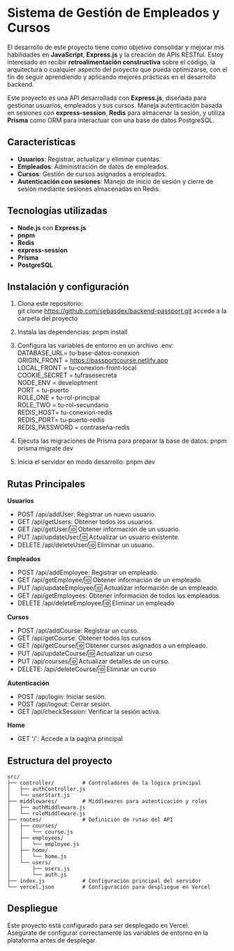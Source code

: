 # Sistema de Gestión de Empleados y Cursos
 
El desarrollo de este proyecto tiene como objetivo consolidar y mejorar mis habilidades en **JavaScript**, **Express.js** y la creación de APIs RESTful. Estoy interesado en recibir **retroalimentación constructiva** sobre el código, la arquitectura o cualquier aspecto del proyecto que pueda optimizarse, con el fin de seguir aprendiendo y aplicando mejores prácticas en el desarrollo backend.  

Este proyecto es una API desarrollada con **Express.js**, diseñada para gestionar usuarios, empleados y sus cursos. Maneja autenticación basada en sesiones con **express-session**, **Redis** para almacenar la sesión, y utiliza **Prisma** como ORM para interactuar con una base de datos PostgreSQL. 

## Características
- **Usuarios**: Registrar, actualizar y eliminar cuentas.  
- **Empleados**: Administración de datos de empleados.  
- **Cursos**: Gestión de cursos asignados a empleados.  
- **Autenticación con sesiones**: Manejo de inicio de sesión y cierre de sesión mediante sesiones almacenadas en Redis.

## Tecnologías utilizadas
- **Node.js** con **Express.js** 
- **pnpm** 
- **Redis** 
- **express-session**  
- **Prisma**  
- **PostgreSQL**  

## Instalación y configuración
1. Clona este repositorio:  
   git clone https://github.com/sebasdex/backend-passport.git
   accede a la carpeta del proyecto

2. Instala las dependencias:
   pnpm install

3. Configura las variables de entorno en un archivo .env:  
   DATABASE_URL= tu-base-datos-conexion  
   ORIGIN_FRONT = https://passportcourse.netlify.app  
   LOCAL_FRONT = tu-conexion-front-local  
   COOKIE_SECRET = tufrasesecreta  
   NODE_ENV = developtment  
   PORT = tu-puerto  
   ROLE_ONE = tu-rol-principal  
   ROLE_TWO = tu-rol-secundario  
   REDIS_HOST= tu-conexion-redis  
   REDIS_PORT= tu-puerto-redis  
   REDIS_PASSWORD = contraseña-redis  
4. Ejecuta las migraciones de Prisma para preparar la base de datos:
   pnpm prisma migrate dev
5. Inicia el servidor en modo desarrollo:
   pnpm dev

## Rutas Principales

**Usuarios**
  - POST /api/addUser: Registrar un nuevo usuario.
  - GET /api/getUsers: Obtener todos los usuarios.
  - GET /api/getUser/:id: Obtener información de un usuario.
  - PUT /api/updateUser/:id: Actualizar un usuario existente.
  - DELETE /api/deleteUser/:id: Eliminar un usuario.
  
**Empleados**
  - POST /api/addEmployee: Registrar un empleado.
  - GET /api/getEmployee/:id: Obtener información de un empleado.
  - PUT /api/updateEmployee/:id: Actualizar información de un empleado.
  - GET /api/getEmployees: Obtener información de todos los empleados.
  - DELETE /api/deleteEmployee/:id: Eliminar un empleado
  
**Cursos**
  - POST /api/addCourse: Registrar un curso.
  - GET /api/getCourse: Obtener todos los cursos
  - GET /api/getCourse/:id: Obtener cursos asignados a un empleado.
  - PUT /api/updateCourse/:id: Actualizar un curso
  - PUT /api/courses/:id: Actualizar detalles de un curso.
  - DELETE: /api/deleteCourse/:id: Eliminar un curso
    
**Autenticación**
  - POST /api/login: Iniciar sesión.
  - POST /api/logout: Cerrar sesión.
  - GET /api/checkSession: Verificar la sesión activa.

**Home**
- GET '/': Accede a la pagina principal

## Estructura del proyecto
```plaintext
src/
├── controller/         # Controladores de la lógica principal
│   ├── authController.js
│   └── userStart.js
├── middlewares/        # Middlewares para autenticación y roles
│   ├── authMiddleware.js
│   └── roleMiddleware.js
├── routes/             # Definición de rutas del API
│   ├── courses/
│   │   └── course.js
│   ├── employees/
│   │   └── employee.js
│   ├── home/
│   │   └── home.js
│   └── users/
│       ├── users.js
│       └── auth.js
├── index.js            # Configuración principal del servidor
└── vercel.json         # Configuración para despliegue en Vercel

```
## Despliegue
Este proyecto está configurado para ser desplegado en Vercel.  
Asegúrate de configurar correctamente las variables de entorno en la plataforma antes de desplegar.





   
